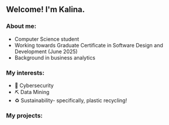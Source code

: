 ## Welcome! I'm Kalina. 

<!--
**kalinag123/kalinag123** is a ✨ _special_ ✨ repository because its `README.md` (this file) appears on your GitHub profile.

Here are some ideas to get you started:

- 🔭 I’m currently working on ...
- 🌱 I’m currently learning ...
- 👯 I’m looking to collaborate on ...
- 🤔 I’m looking for help with ...
- 💬 Ask me about ...
- 📫 How to reach me: ...
- 😄 Pronouns: ...
- ⚡ Fun fact: ...
-->

### About me:
- Computer Science student
- Working towards Graduate Certificate in Software Design and Development (June 2025)
- Background in business analytics 

### My interests:
- :closed_lock_with_key: Cybersecurity
- :pick: Data Mining 
- :recycle: Sustainability- specifically, plastic recycling!

### My projects:
<!-- 

Object-Oriented Development 

Databases

Web Design 

Data Structures and Algorithms 

Data Mining

Data Visualization 

-->



